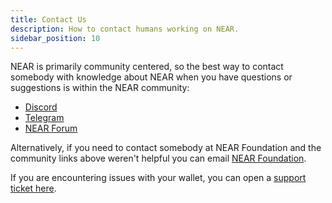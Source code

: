 ```yaml
---
title: Contact Us
description: How to contact humans working on NEAR.
sidebar_position: 10
---
```


NEAR is primarily community centered, so the best way to contact somebody with knowledge about NEAR when you have questions or suggestions is within the NEAR community:

- [Discord](https://discord.com/invite/UY9Xf2k)
- [Telegram](https://t.me/cryptonear)
- [NEAR Forum](https://gov.near.org/)

Alternatively, if you need to contact somebody at NEAR Foundation and the community links above weren't helpful you can email [NEAR Foundation](mailto:hello@near.foundation).

If you are encountering issues with your wallet, you can open a [support ticket here](https://nearhelp.zendesk.com/hc/en-us).
